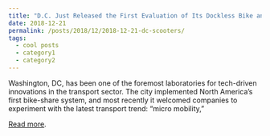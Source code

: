 ```yaml
---
title: "D.C. Just Released the First Evaluation of Its Dockless Bike and Scooter Experiment"
date: 2018-12-21
permalink: /posts/2018/12/2018-12-21-dc-scooters/
tags:
  - cool posts
  - category1
  - category2
---
```


Washington, DC, has been one of the foremost laboratories for tech-driven innovations in the transport sector. The city implemented North America’s first bike-share system, and most recently it welcomed companies to experiment with the latest transport trend: “micro mobility,”

[Read more](https://thecityfix.com/blog/d-c-just-released-the-findings-from-its-dockless-bike-and-scooter-pilot-sebastian-castellanos/).
